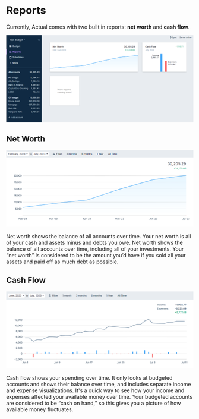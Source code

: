 # Reports

Currently, Actual comes with two built in reports: **net worth** and **cash flow**.

![](/static/img/reports/reports-dashboard.png)

## Net Worth

![](/static/img/reports/net-worth.png)

Net worth shows the balance of all accounts over time. Your net worth is all of your cash and assets minus and debts you owe. Net worth shows the balance of all accounts over time, including all of your investments. Your “net worth” is considered to be the amount you’d have if you sold all your assets and paid off as much debt as possible.

## Cash Flow

![](/static/img/reports/cash-flow.png)

Cash flow shows your spending over time. It only looks at budgeted accounts and shows their balance over time, and includes separate income and expense visualizations. It's a quick way to see how your income and expenses affected your available money over time. Your budgeted accounts are considered to be “cash on hand,” so this gives you a picture of how available money fluctuates.
